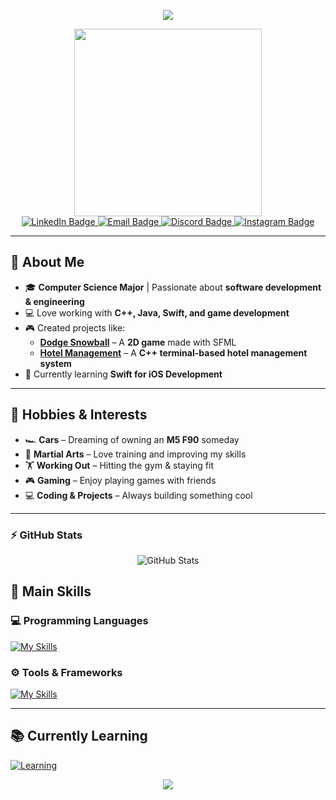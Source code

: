 <p align="center">
  <img src="https://capsule-render.vercel.app/api?text=Hey%20Everyone!%20👋&animation=fadeIn&type=waving&color=800080&fontColor=ffffff&height=120"/>
</p>

<div id="header" align="center">
  <img src="https://media4.giphy.com/media/v1.Y2lkPTc5MGI3NjExam1pYTFzMHh4eXFybWFsZDVkaWo2MXBqc2tseWExdXJzazU1emw5MiZlcD12MV9pbnRlcm5hbF9naWZfYnlfaWQmY3Q9Zw/78XCFBGOlS6keY1Bil/giphy.gif" width="300"/>
</div>

<div id="badges" align="center">
  <a href="https://www.linkedin.com/in/giorgi-tchintcharauli-0933b2299/">
    <img src="https://img.shields.io/badge/LinkedIn-blue?style=for-the-badge&logo=linkedin&logoColor=white" alt="LinkedIn Badge"/>
  </a>
  <a href="mailto:gigitchintcharauli15@gmail.com">
    <img src="https://img.shields.io/badge/Email-D14836?style=for-the-badge&logo=gmail&logoColor=white" alt="Email Badge"/>
  </a>
  <a href="https://discord.com/users/794364129149583370">
    <img src="https://img.shields.io/badge/Discord-5865F2?style=for-the-badge&logo=discord&logoColor=white" alt="Discord Badge"/>
  </a>
  <a href="https://www.instagram.com/gigi_tch/?igsh=MW94Njh2d3VscjZzag%3D%3D&utm_source=qr">
    <img src="https://img.shields.io/badge/Instagram-E4405F?style=for-the-badge&logo=instagram&logoColor=white" alt="Instagram Badge"/>
  </a>
</div>

---

## 👋 About Me  
- 🎓 **Computer Science Major** | Passionate about **software development & engineering**  
- 💻 Love working with **C++, Java, Swift, and game development**  
- 🎮 Created projects like:  
  - **[Dodge Snowball](https://github.com/Gigisk/Dodge-Snowball)** – A **2D game** made with SFML  
  - **[Hotel Management](https://github.com/Gigisk/Hotel-Management)** – A **C++ terminal-based hotel management system**  
- 🚀 Currently learning **Swift for iOS Development**  

---

## 🎯 Hobbies & Interests  
- 🏎️ **Cars** – Dreaming of owning an **M5 F90** someday  
- 🥋 **Martial Arts** – Love training and improving my skills  
- 🏋️ **Working Out** – Hitting the gym & staying fit  
- 🎮 **Gaming** – Enjoy playing games with friends
- 💻 **Coding & Projects** – Always building something cool  

---

### ⚡ GitHub Stats  
<p align="center">
  <img src="https://github-readme-stats.vercel.app/api?username=Gigisk&show_icons=true&theme=radical" alt="GitHub Stats" />
</p>


## 🚀 **Main Skills**  
### 💻 Programming Languages  
[![My Skills](https://skillicons.dev/icons?i=py,java,cpp,cs,swift)](https://skillicons.dev)  



### ⚙️ Tools & Frameworks  
[![My Skills](https://skillicons.dev/icons?i=react,spring,mysql,idea,vscode,kali,github,git)](https://skillicons.dev)  

---

## 📚 **Currently Learning**  
[![Learning](https://skillicons.dev/icons?i=swift)](https://skillicons.dev)  

<p align="center">
  <img src="https://capsule-render.vercel.app/api?section=footer&type=waving&color=800080&fontColor=ffffff&height=120"/>
</p>
